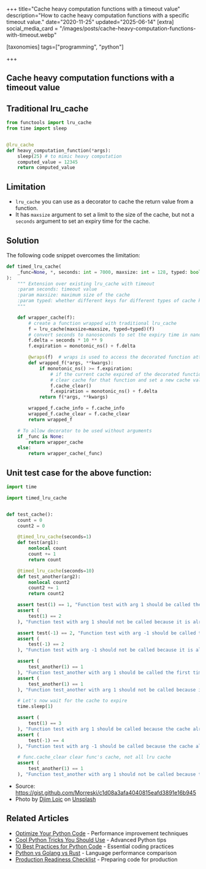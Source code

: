 +++
title="Cache heavy computation functions with a timeout value"
description="How to cache heavy computation functions with a specific timeout value."
date="2020-11-25"
updated="2025-06-14"
[extra]
social_media_card = "/images/posts/cache-heavy-computation-functions-with-timeout.webp"

[taxonomies]
tags=["programming", "python"]

+++
## Cache heavy computation functions with a timeout value

## Traditional lru_cache

``` python
from functools import lru_cache
from time import sleep


@lru_cache
def heavy_computation_function(*args):
    sleep(25) # to mimic heavy computation
    computed_value = 12345
    return computed_value

```
## Limitation

- `lru_cache` you can use as a decorator to cache the return value from a function. 
- It has `maxsize` argument to set a limit to the size of the cache, but not a `seconds` argument to set an expiry time for the cache.

## Solution

The following code snippet overcomes the limitation:

``` python
def timed_lru_cache(
    _func=None, *, seconds: int = 7000, maxsize: int = 128, typed: bool = False
):
    """ Extension over existing lru_cache with timeout
    :param seconds: timeout value
    :param maxsize: maximum size of the cache
    :param typed: whether different keys for different types of cache keys
    """

    def wrapper_cache(f):
        # create a function wrapped with traditional lru_cache
        f = lru_cache(maxsize=maxsize, typed=typed)(f)
        # convert seconds to nanoseconds to set the expiry time in nanoseconds
        f.delta = seconds * 10 ** 9  
        f.expiration = monotonic_ns() + f.delta

        @wraps(f)  # wraps is used to access the decorated function attributes
        def wrapped_f(*args, **kwargs):
            if monotonic_ns() >= f.expiration:
                # if the current cache expired of the decorated function then 
                # clear cache for that function and set a new cache value with new expiration time 
                f.cache_clear()
                f.expiration = monotonic_ns() + f.delta
            return f(*args, **kwargs)

        wrapped_f.cache_info = f.cache_info
        wrapped_f.cache_clear = f.cache_clear
        return wrapped_f

    # To allow decorator to be used without arguments
    if _func is None:
        return wrapper_cache
    else:
        return wrapper_cache(_func)
```


## Unit test case for the above function:

``` python
import time

import timed_lru_cache


def test_cache():
    count = 0
    count2 = 0

    @timed_lru_cache(seconds=1)
    def test(arg1):
        nonlocal count
        count += 1
        return count

    @timed_lru_cache(seconds=10)
    def test_another(arg2):
        nonlocal count2
        count2 += 1
        return count2

    assert test(1) == 1, "Function test with arg 1 should be called the first time we invoke it"
    assert (
        test(1) == 2
    ), "Function test with arg 1 should not be called because it is already cached"

    assert test(-1) == 2, "Function test with arg -1 should be called the first time we invoke it"
    assert (
        test(-1) == 2
    ), "Function test with arg -1 should not be called because it is already cached"

    assert (
        test_another(1) == 1
    ), "Function test_another with arg 1 should be called the first time we invoke it"
    assert (
        test_another(1) == 1
    ), "Function test_another with arg 1 should not be called because it is already cached"

    # Let's now wait for the cache to expire
    time.sleep(1)

    assert (
        test(1) == 3
    ), "Function test with arg 1 should be called because the cache already expired"
    assert (
        test(-1) == 4
    ), "Function test with arg -1 should be called because the cache already expired"

    # func.cache_clear clear func's cache, not all lru cache
    assert (
        test_another(1) == 1
    ), "Function test_another with arg 1 should not be called because the cache NOT expired yet"

```
- Source: https://gist.github.com/Morreski/c1d08a3afa4040815eafd3891e16b945
- Photo by <a href="https://unsplash.com/@loic?utm_source=unsplash&utm_medium=referral&utm_content=creditCopyText">Djim Loic</a> on <a href="https://unsplash.com/s/photos/time?utm_source=unsplash&utm_medium=referral&utm_content=creditCopyText">Unsplash</a>

## Related Articles

- [Optimize Your Python Code](@/blog/optimize-your-python-code.md) - Performance improvement techniques
- [Cool Python Tricks You Should Use](@/blog/cool-python-tricks-you-are-not-using-but-you-should.md) - Advanced Python tips
- [10 Best Practices for Python Code](@/blog/10-best-practices-for-your-python-code.md) - Essential coding practices
- [Python vs Golang vs Rust](@/blog/python-vs-golang-vs-rust.md) - Language performance comparison
- [Production Readiness Checklist](@/blog/production-readiness-checklist.md) - Preparing code for production
  